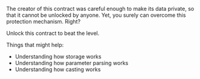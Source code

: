 The creator of this contract was careful enough to make its data private, so that it cannot be unlocked by anyone. Yet, you surely can overcome this protection mechanism. Right?

Unlock this contract to beat the level.

Things that might help:
* Understanding how storage works
* Understanding how parameter parsing works
* Understanding how casting works
